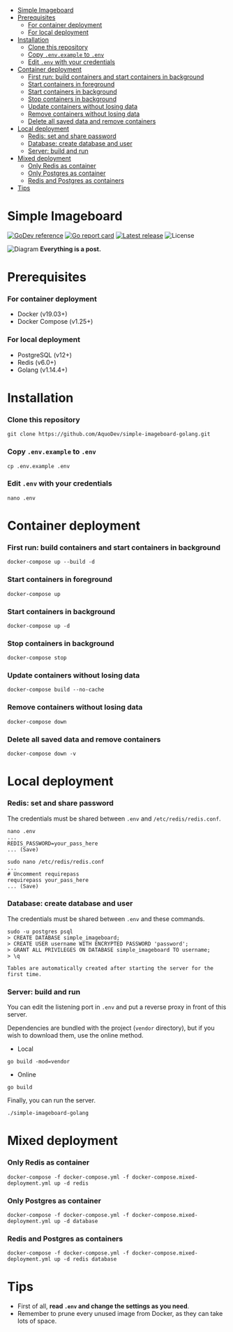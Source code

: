 - [Simple Imageboard](#simple-imageboard)
- [Prerequisites](#prerequisites)
    - [For container deployment](#for-container-deployment)
    - [For local deployment](#for-local-deployment)
- [Installation](#installation)
    - [Clone this repository](#clone-this-repository)
    - [Copy `.env.example` to `.env`](#copy-envexample-to-env)
    - [Edit `.env` with your credentials](#edit-env-with-your-credentials)
- [Container deployment](#container-deployment)
    - [First run: build containers and start containers in background](#first-run-build-containers-and-start-containers-in-background)
    - [Start containers in foreground](#start-containers-in-foreground)
    - [Start containers in background](#start-containers-in-background)
    - [Stop containers in background](#stop-containers-in-background)
    - [Update containers without losing data](#update-containers-without-losing-data)
    - [Remove containers without losing data](#remove-containers-without-losing-data)
    - [Delete all saved data and remove containers](#delete-all-saved-data-and-remove-containers)
- [Local deployment](#local-deployment)
    - [Redis: set and share password](#redis-set-and-share-password)
    - [Database: create database and user](#database-create-database-and-user)
    - [Server: build and run](#server-build-and-run)
- [Mixed deployment](#mixed-deployment)
    - [Only Redis as container](#only-redis-as-container)
    - [Only Postgres as container](#only-postgres-as-container)
    - [Redis and Postgres as containers](#redis-and-postgres-as-containers)
- [Tips](#tips)

# Simple Imageboard

[![GoDev reference](https://img.shields.io/badge/go.dev-reference-007d9c?logo=go)](https://pkg.go.dev/github.com/AquoDev/simple-imageboard-golang?tab=overview)
[![Go report card](https://goreportcard.com/badge/github.com/AquoDev/simple-imageboard-golang)](https://goreportcard.com/report/github.com/AquoDev/simple-imageboard-golang)
[![Latest release](https://img.shields.io/github/v/release/AquoDev/simple-imageboard-golang?logo=github)](https://github.com/AquoDev/simple-imageboard-golang/releases/latest)
![License](https://img.shields.io/github/license/AquoDev/simple-imageboard-golang)

![Diagram](https://i.imgur.com/8YVWuRM.png)
**Everything is a post.**

# Prerequisites

### For container deployment

- Docker (v19.03+)
- Docker Compose (v1.25+)

### For local deployment

- PostgreSQL (v12+)
- Redis (v6.0+)
- Golang (v1.14.4+)

# Installation

### Clone this repository

```console
git clone https://github.com/AquoDev/simple-imageboard-golang.git
```

### Copy `.env.example` to `.env`

```console
cp .env.example .env
```

### Edit `.env` with your credentials

```console
nano .env
```

# Container deployment

### First run: build containers and start containers in background

```console
docker-compose up --build -d
```

### Start containers in foreground

```console
docker-compose up
```

### Start containers in background

```console
docker-compose up -d
```

### Stop containers in background

```console
docker-compose stop
```

### Update containers without losing data

```console
docker-compose build --no-cache
```

### Remove containers without losing data

```console
docker-compose down
```

### Delete all saved data and remove containers

```console
docker-compose down -v
```

# Local deployment

### Redis: set and share password

The credentials must be shared between `.env` and `/etc/redis/redis.conf`.

```console
nano .env
...
REDIS_PASSWORD=your_pass_here
... (Save)
```

```console
sudo nano /etc/redis/redis.conf
...
# Uncomment requirepass
requirepass your_pass_here
... (Save)
```

### Database: create database and user

The credentials must be shared between `.env` and these commands.

```console
sudo -u postgres psql
> CREATE DATABASE simple_imageboard;
> CREATE USER username WITH ENCRYPTED PASSWORD 'password';
> GRANT ALL PRIVILEGES ON DATABASE simple_imageboard TO username;
> \q
```

`Tables are automatically created after starting the server for the first time.`

### Server: build and run

You can edit the listening port in `.env` and put a reverse proxy in front of this server.

Dependencies are bundled with the project (`vendor` directory), but if you wish to download them, use the online method.

- Local

```console
go build -mod=vendor
```

- Online

```console
go build
```

Finally, you can run the server.

```console
./simple-imageboard-golang
```

# Mixed deployment

### Only Redis as container

```console
docker-compose -f docker-compose.yml -f docker-compose.mixed-deployment.yml up -d redis
```

### Only Postgres as container

```console
docker-compose -f docker-compose.yml -f docker-compose.mixed-deployment.yml up -d database
```

### Redis and Postgres as containers

```console
docker-compose -f docker-compose.yml -f docker-compose.mixed-deployment.yml up -d redis database
```

# Tips

- First of all, **read `.env` and change the settings as you need**.
- Remember to prune every unused image from Docker, as they can take lots of space.
